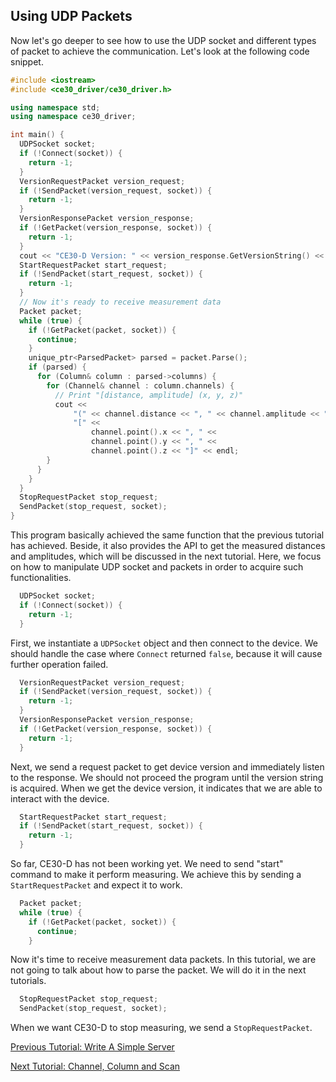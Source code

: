 ## Using UDP Packets

Now let's go deeper to see how to use the UDP socket and different types of packet to achieve the communication. Let's look at the following code snippet.

```c++
#include <iostream>
#include <ce30_driver/ce30_driver.h>

using namespace std;
using namespace ce30_driver;

int main() {
  UDPSocket socket;
  if (!Connect(socket)) {
    return -1;
  }
  VersionRequestPacket version_request;
  if (!SendPacket(version_request, socket)) {
    return -1;
  }
  VersionResponsePacket version_response;
  if (!GetPacket(version_response, socket)) {
    return -1;
  }
  cout << "CE30-D Version: " << version_response.GetVersionString() << endl;
  StartRequestPacket start_request;
  if (!SendPacket(start_request, socket)) {
    return -1;
  }
  // Now it's ready to receive measurement data
  Packet packet;
  while (true) {
    if (!GetPacket(packet, socket)) {
      continue;
    }
    unique_ptr<ParsedPacket> parsed = packet.Parse();
    if (parsed) {
      for (Column& column : parsed->columns) {
        for (Channel& channel : column.channels) {
          // Print "[distance, amplitude] (x, y, z)"
          cout << 
              "(" << channel.distance << ", " << channel.amplitude << ") "
              "[" << 
                  channel.point().x << ", " << 
                  channel.point().y << ", " << 
                  channel.point().z << "]" << endl;
        }
      }
    }
  }
  StopRequestPacket stop_request;
  SendPacket(stop_request, socket);
}
```

This program basically achieved the same function that the previous tutorial has achieved. Beside, it also provides the API to get the measured distances and amplitudes, which will be discussed in the next tutorial. Here, we focus on how to manipulate UDP socket and packets in order to acquire such functionalities.

```c++
  UDPSocket socket;
  if (!Connect(socket)) {
    return -1;
  }
```

First, we instantiate a `UDPSocket` object and then connect to the device. We should handle the case where `Connect` returned `false`, because it will cause further operation failed.

```c++
  VersionRequestPacket version_request;
  if (!SendPacket(version_request, socket)) {
    return -1;
  }
  VersionResponsePacket version_response;
  if (!GetPacket(version_response, socket)) {
    return -1;
  }
```

Next, we send a request packet to get device version and immediately listen to the response. We should not proceed the program until the version string is acquired. When we get the device version, it indicates that we are able to interact with the device.

```c++
  StartRequestPacket start_request;
  if (!SendPacket(start_request, socket)) {
    return -1;
  }
```

So far, CE30-D has not been working yet. We need to send "start" command to make it perform measuring. We achieve this by sending a `StartRequestPacket` and expect it to work. 

```c++
  Packet packet;
  while (true) {
    if (!GetPacket(packet, socket)) {
      continue;
    }
```

Now it's time to receive measurement data packets. In this tutorial, we are not going to talk about how to parse the packet. We will do it in the next tutorials.

```c++
  StopRequestPacket stop_request;
  SendPacket(stop_request, socket);
```

When we want CE30-D to stop measuring, we send a `StopRequestPacket`.



[Previous Tutorial: Write A Simple Server](write_a_simple_server.md)

[Next Tutorial: Channel, Column and Scan](channel_column_and_scan.md)